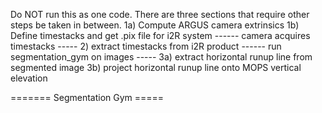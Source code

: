 Do NOT run this as one code. There are three sections that require other steps be taken in between. 
1a) Compute ARGUS camera extrinsics
1b) Define timestacks and get .pix file for i2R system
------ camera acquires timestacks -----
2) extract timestacks from i2R product
------ run segmentation_gym on images -----
3a) extract horizontal runup line from segmented image
3b) project horizontal runup line onto MOPS vertical elevation

======= Segmentation Gym =====

